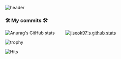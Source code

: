 ![header](https://capsule-render.vercel.app/api?type=waving&color=gradient&height=300&section=header&text=Welcome%20Jiseok's%20Git&fontSize=60&fontColor=ffffff)
### 🛠 My commits 🛠
![Anurag's GitHub stats](https://github-readme-stats.vercel.app/api?username=Jiseok97&&show_icons=ture&theme=merko)
&#160; &#160; &#160; &#160;
[![jiseok97's github stats](https://github-readme-stats.vercel.app/api/top-langs/?username=jiseok97&show_icons=true&hide_border=true&title_color=004386&icon_color=004386&layout=compact)](https://github.com/jiseok97)

![trophy](https://github-profile-trophy.vercel.app/?username=jiseok97)  

![Hits](https://hits.seeyoufarm.com/api/count/incr/badge.svg?url=https%3A%2F%2Fgithub.com%2FJiseok97&count_bg=%231AC273&title_bg=%23555555&icon=&icon_color=%23FFFFFF&title=hits&edge_flat=false)
